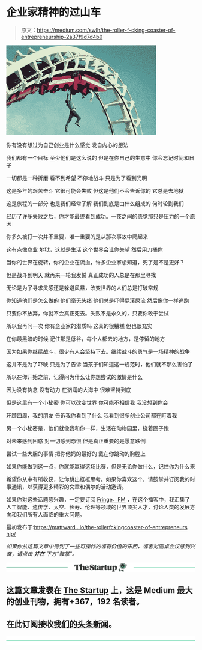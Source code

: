 # 企业家精神的过山车

> 原文：<https://medium.com/swlh/the-roller-f-cking-coaster-of-entrepreneurship-2a37f9d7d4b0>

![](img/5835b2fb07e6a0fd89a95d5ae6b09177.png)

你有没有想过为自己创业是什么感觉
发自内心的想法

我们都有一个目标
至少他们是这么说的
但是在你自己的生意中
你会忘记时间和日子

一切都是一种折磨
看不到希望
不停地战斗
只是为了看到光明

这是多年的艰苦奋斗
它很可能会失败
但这是他们不会告诉你的
它总是去地狱

这是旅程的一部分
也是我们经常了解
我们到底是由什么组成的
何时轮到我们

经历了许多失败之后，你才能最终看到成功。一夜之间的感觉那只是压力的一个原因

你多久被打一次并不重要，唯一重要的是从那次事故中爬起来

这有点像商业
地狱，这就是生活
这个世界会让你失望
然后用刀捅你

当你的世界在旋转，你的企业在流血，许多企业家想知道，死了是不是更好？

但是战斗到明天
就再来一轮我发誓
真正成功的人总是在那里寻找

无论是为了寻求灵感还是躲避风暴，改变世界的人们总是打破常规

你知道他们是怎么做的
他们毫无头绪
他们总是吓得屁滚尿流
然后像你一样逃跑

只要你不放弃，你就不会真正死去。失败不是永久的，只要你敢于尝试

所以我再问一次
你有企业家的潜质吗
这真的很糟糕
但也很充实

在你最黑暗的时候
记住那是低谷，每个人都去的地方，是停留的地方

因为如果你继续战斗，很少有人会坚持下去。继续战斗的勇气是一场精神的战争

这并不是为了吓唬
只是为了告诉
当孩子们知道这一规范时，他们就不那么害怕了

所以在你开始之前，记得问为什么让你想尝试的激情是什么

因为没有执念
没有动力
在汹涌的大海中
很难坚持到底

但是这里有一个小秘密
你可以改变世界
你可能不相信我
我没想到你会

环顾四周，我的朋友
告诉我你看到了什么
我看到很多创业公司都在盯着我

另一个小秘密是，他们就像我和你一样，生活在动物园里，绕着圈子跑

对未来感到困惑
对一切感到恐惧
但是真正重要的是愿意跌倒

尝试一些大胆的事情
把你他妈的最好的
戴在你跳动的胸膛上

如果你能做到这一点，你就能赢得这场比赛，但是无论你做什么，记住你为什么来

希望你从中有所收获，让你跳出框框思考。如果你喜欢这个，请鼓掌并订阅我的时事通讯，以获得更多精彩的文章和偶尔的活动邀请。

如果你对这些话题感兴趣，一定要订阅 [Fringe。FM](https://fringe.fm) ，在这个播客中，我汇集了人工智能、遗传学、太空、长寿、伦理等领域的世界顶尖人才，讨论人类的发展方向和我们所有人面临的重大问题。

最初发布于:[https://mattward . io/the-rollerfckingcoaster-of-entrepreneurs hip/](https://mattward.io/the-rollerfckingcoaster-of-entrepreneurship/)

*如果你从这篇文章中得到了一些可操作的或有价值的东西，或者对圆桌会议感到兴奋，请点击* ***并在*** *下方“鼓掌”。*

[![](img/308a8d84fb9b2fab43d66c117fcc4bb4.png)](https://medium.com/swlh)

## 这篇文章发表在 [The Startup](https://medium.com/swlh) 上，这是 Medium 最大的创业刊物，拥有+367，192 名读者。

## 在此订阅接收[我们的头条新闻](http://growthsupply.com/the-startup-newsletter/)。

[![](img/b0164736ea17a63403e660de5dedf91a.png)](https://medium.com/swlh)
